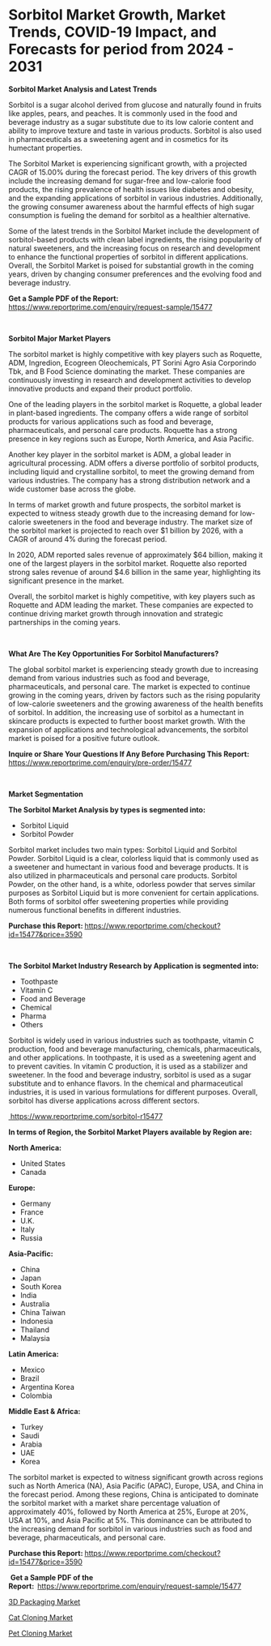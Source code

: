 <p><h1>Sorbitol Market Growth, Market Trends, COVID-19 Impact, and Forecasts for period from 2024 - 2031</h1></p><p><strong>Sorbitol Market Analysis and Latest Trends</strong></p>
<p><p>Sorbitol is a sugar alcohol derived from glucose and naturally found in fruits like apples, pears, and peaches. It is commonly used in the food and beverage industry as a sugar substitute due to its low calorie content and ability to improve texture and taste in various products. Sorbitol is also used in pharmaceuticals as a sweetening agent and in cosmetics for its humectant properties.</p><p>The Sorbitol Market is experiencing significant growth, with a projected CAGR of 15.00% during the forecast period. The key drivers of this growth include the increasing demand for sugar-free and low-calorie food products, the rising prevalence of health issues like diabetes and obesity, and the expanding applications of sorbitol in various industries. Additionally, the growing consumer awareness about the harmful effects of high sugar consumption is fueling the demand for sorbitol as a healthier alternative.</p><p>Some of the latest trends in the Sorbitol Market include the development of sorbitol-based products with clean label ingredients, the rising popularity of natural sweeteners, and the increasing focus on research and development to enhance the functional properties of sorbitol in different applications. Overall, the Sorbitol Market is poised for substantial growth in the coming years, driven by changing consumer preferences and the evolving food and beverage industry.</p></p>
<p><strong>Get a Sample PDF of the Report:&nbsp;</strong> <a href="https://www.reportprime.com/enquiry/request-sample/15477">https://www.reportprime.com/enquiry/request-sample/15477</a></p>
<p>&nbsp;</p>
<p><strong>Sorbitol Major Market Players</strong></p>
<p><p>The sorbitol market is highly competitive with key players such as Roquette, ADM, Ingredion, Ecogreen Oleochemicals, PT Sorini Agro Asia Corporindo Tbk, and B Food Science dominating the market. These companies are continuously investing in research and development activities to develop innovative products and expand their product portfolio.</p><p>One of the leading players in the sorbitol market is Roquette, a global leader in plant-based ingredients. The company offers a wide range of sorbitol products for various applications such as food and beverage, pharmaceuticals, and personal care products. Roquette has a strong presence in key regions such as Europe, North America, and Asia Pacific.</p><p>Another key player in the sorbitol market is ADM, a global leader in agricultural processing. ADM offers a diverse portfolio of sorbitol products, including liquid and crystalline sorbitol, to meet the growing demand from various industries. The company has a strong distribution network and a wide customer base across the globe.</p><p>In terms of market growth and future prospects, the sorbitol market is expected to witness steady growth due to the increasing demand for low-calorie sweeteners in the food and beverage industry. The market size of the sorbitol market is projected to reach over $1 billion by 2026, with a CAGR of around 4% during the forecast period.</p><p>In 2020, ADM reported sales revenue of approximately $64 billion, making it one of the largest players in the sorbitol market. Roquette also reported strong sales revenue of around $4.6 billion in the same year, highlighting its significant presence in the market.</p><p>Overall, the sorbitol market is highly competitive, with key players such as Roquette and ADM leading the market. These companies are expected to continue driving market growth through innovation and strategic partnerships in the coming years.</p></p>
<p>&nbsp;</p>
<p><strong>What Are The Key Opportunities For Sorbitol Manufacturers?</strong></p>
<p><p>The global sorbitol market is experiencing steady growth due to increasing demand from various industries such as food and beverage, pharmaceuticals, and personal care. The market is expected to continue growing in the coming years, driven by factors such as the rising popularity of low-calorie sweeteners and the growing awareness of the health benefits of sorbitol. In addition, the increasing use of sorbitol as a humectant in skincare products is expected to further boost market growth. With the expansion of applications and technological advancements, the sorbitol market is poised for a positive future outlook.</p></p>
<p><strong>Inquire or Share Your Questions If Any Before Purchasing This Report:</strong> <a href="https://www.reportprime.com/enquiry/pre-order/15477">https://www.reportprime.com/enquiry/pre-order/15477</a></p>
<p>&nbsp;</p>
<p><strong>Market Segmentation</strong></p>
<p><strong>The Sorbitol Market Analysis by types is segmented into:</strong></p>
<p><ul><li>Sorbitol Liquid</li><li>Sorbitol Powder</li></ul></p>
<p><p>Sorbitol market includes two main types: Sorbitol Liquid and Sorbitol Powder. Sorbitol Liquid is a clear, colorless liquid that is commonly used as a sweetener and humectant in various food and beverage products. It is also utilized in pharmaceuticals and personal care products. Sorbitol Powder, on the other hand, is a white, odorless powder that serves similar purposes as Sorbitol Liquid but is more convenient for certain applications. Both forms of sorbitol offer sweetening properties while providing numerous functional benefits in different industries.</p></p>
<p><strong>Purchase this Report:&nbsp;</strong><a href="https://www.reportprime.com/checkout?id=15477&price=3590">https://www.reportprime.com/checkout?id=15477&price=3590</a></p>
<p>&nbsp;</p>
<p><strong>The Sorbitol Market Industry Research by Application is segmented into:</strong></p>
<p><ul><li>Toothpaste</li><li>Vitamin C</li><li>Food and Beverage</li><li>Chemical</li><li>Pharma</li><li>Others</li></ul></p>
<p><p>Sorbitol is widely used in various industries such as toothpaste, vitamin C production, food and beverage manufacturing, chemicals, pharmaceuticals, and other applications. In toothpaste, it is used as a sweetening agent and to prevent cavities. In vitamin C production, it is used as a stabilizer and sweetener. In the food and beverage industry, sorbitol is used as a sugar substitute and to enhance flavors. In the chemical and pharmaceutical industries, it is used in various formulations for different purposes. Overall, sorbitol has diverse applications across different sectors.</p></p>
<p><a href="https://www.reportprime.com/sorbitol-r15477">&nbsp;https://www.reportprime.com/sorbitol-r15477</a></p>
<p><strong>In terms of Region, the Sorbitol Market Players available by Region are:</strong></p>
<p>
    <p> <strong> North America: </strong>
        <ul>
            <li>United States</li>
            <li>Canada</li>
        </ul>
        </p> 
    <p> <strong> Europe: </strong>
        <ul>
            <li>Germany</li>
            <li>France</li>
            <li>U.K.</li>
            <li>Italy</li>
            <li>Russia</li>
        </ul>
        </p> 
    <p> <strong> Asia-Pacific: </strong>
        <ul>
            <li>China</li>
            <li>Japan</li>
            <li>South Korea</li>
            <li>India</li>
            <li>Australia</li>
            <li>China Taiwan</li>
            <li>Indonesia</li>
            <li>Thailand</li>
            <li>Malaysia</li>
        </ul>
        </p> 
    <p> <strong> Latin America: </strong>
        <ul>
            <li>Mexico</li>
            <li>Brazil</li>
            <li>Argentina Korea</li>
            <li>Colombia</li>
        </ul>
        </p> 
    <p> <strong> Middle East & Africa: </strong>
        <ul>
            <li>Turkey</li>
            <li>Saudi</li>
            <li>Arabia</li>
            <li>UAE</li>
            <li>Korea</li>
        </ul>
    </p>
    </p>
<p><p>The sorbitol market is expected to witness significant growth across regions such as North America (NA), Asia Pacific (APAC), Europe, USA, and China in the forecast period. Among these regions, China is anticipated to dominate the sorbitol market with a market share percentage valuation of approximately 40%, followed by North America at 25%, Europe at 20%, USA at 10%, and Asia Pacific at 5%. This dominance can be attributed to the increasing demand for sorbitol in various industries such as food and beverage, pharmaceuticals, and personal care.</p></p>
<p><strong>Purchase this Report: </strong><a href="https://www.reportprime.com/checkout?id=15477&price=3590">https://www.reportprime.com/checkout?id=15477&price=3590</a></p>
<p>&nbsp;<strong>Get a Sample PDF of the Report:&nbsp;&nbsp;</strong><a href="https://www.reportprime.com/enquiry/request-sample/15477">https://www.reportprime.com/enquiry/request-sample/15477</a></p>
<p><strong></strong></p>
<p><p><a href="https://github.com/kimjmgeh81/Market-Research-Report-List-1/blob/main/3d-packaging-market.md">3D Packaging Market</a></p><p><a href="https://github.com/flwellarose/Market-Research-Report-List-1/blob/main/cat-cloning-market.md">Cat Cloning Market</a></p><p><a href="https://github.com/kmtkihkn89/Market-Research-Report-List-1/blob/main/pet-cloning-market.md">Pet Cloning Market</a></p></p>